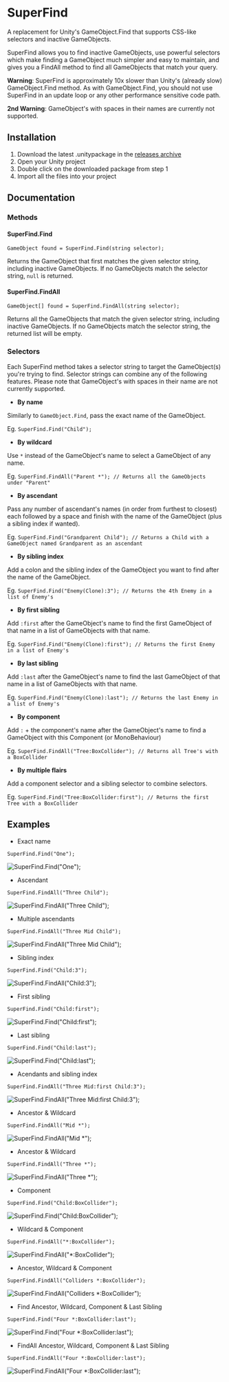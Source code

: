 # SuperFind

A replacement for Unity's GameObject.Find that supports CSS-like selectors and inactive GameObjects.

SuperFind allows you to find inactive GameObjects, use powerful selectors which make finding a GameObject much simpler and easy to maintain, and gives you a FindAll method to find all GameObjects that match your query.

**Warning**: SuperFind is approximately 10x slower than Unity's (already slow) GameObject.Find method. As with GameObject.Find, you should not use SuperFind in an update loop or any other performance sensitive code path.

**2nd Warning**: GameObject's with spaces in their names are currently not supported.

## Installation

1. Download the latest .unitypackage in the [releases archive](https://github.com/haydenjameslee/unity-super-find/releases)
2. Open your Unity project
3. Double click on the downloaded package from step 1
4. Import all the files into your project

## Documentation

### Methods

#### SuperFind.Find

`GameObject found = SuperFind.Find(string selector);`

Returns the GameObject that first matches the given selector string, including inactive GameObjects. If no GameObjects match the selector string, `null` is returned.

#### SuperFind.FindAll

`GameObject[] found = SuperFind.FindAll(string selector);`

Returns all the GameObjects that match the given selector string, including inactive GameObjects. If no GameObjects match the selector string, the returned list will be empty.

### Selectors

Each SuperFind method takes a selector string to target the GameObject(s) you're trying to find. Selector strings can combine any of the following features. Please note that GameObject's with spaces in their name are not currently supported.

* **By name**

Similarly to `GameObject.Find`, pass the exact name of the GameObject.

Eg. `SuperFind.Find("Child");`

* **By wildcard**

Use `*` instead of the GameObject's name to select a GameObject of any name.

Eg. `SuperFind.FindAll("Parent *"); // Returns all the GameObjects under "Parent"`

* **By ascendant**

Pass any number of ascendant's names (in order from furthest to closest) each followed by a space and finish with the name of the GameObject (plus a sibling index if wanted).

Eg. `SuperFind.Find("Grandparent Child"); // Returns a Child with a GameObject named Grandparent as an ascendant`

* **By sibling index**

Add a colon and the sibling index of the GameObject you want to find after the name of the GameObject.

Eg. `SuperFind.Find("Enemy(Clone):3"); // Returns the 4th Enemy in a list of Enemy's`

* **By first sibling**

Add `:first` after the GameObject's name to find the first GameObject of that name in a list of GameObjects with that name.

Eg. `SuperFind.Find("Enemy(Clone):first"); // Returns the first Enemy in a list of Enemy's`

* **By last sibling**

Add `:last` after the GameObject's name to find the last GameObject of that name in a list of GameObjects with that name.

Eg. `SuperFind.Find("Enemy(Clone):last"); // Returns the last Enemy in a list of Enemy's`

* **By component**

Add `:` + the component's name after the GameObject's name to find a GameObject with this Component (or MonoBehaviour)

Eg. `SuperFind.FindAll("Tree:BoxCollider"); // Returns all Tree's with a BoxCollider`

* **By multiple flairs**

Add a component selector and a sibling selector to combine selectors.

Eg. `SuperFind.Find("Tree:BoxCollider:first"); // Returns the first Tree with a BoxCollider`


## Examples

* Exact name

`SuperFind.Find("One");`

![SuperFind.Find("One");](https://i.imgur.com/7WPWqJT.png)

* Ascendant

`SuperFind.FindAll("Three Child");`

![SuperFind.FindAll("Three Child");](https://i.imgur.com/zvYC9zf.png)

* Multiple ascendants

`SuperFind.FindAll("Three Mid Child");`

![SuperFind.FindAll("Three Mid Child");](https://i.imgur.com/zvYC9zf.png)

* Sibling index

`SuperFind.Find("Child:3");`

![SuperFind.FindAll("Child:3");](https://i.imgur.com/bdsNUbM.png)

* First sibling

`SuperFind.Find("Child:first");`

![SuperFind.Find("Child:first");](https://i.imgur.com/grZO7vK.png)

* Last sibling

`SuperFind.Find("Child:last");`

![SuperFind.Find("Child:last");](https://i.imgur.com/hudTbOK.png)

* Acendants and sibling index

`SuperFind.FindAll("Three Mid:first Child:3");`

![SuperFind.FindAll("Three Mid:first Child:3");](https://i.imgur.com/bdsNUbM.png)

* Ancestor & Wildcard

`SuperFind.FindAll("Mid *");`

![SuperFind.FindAll("Mid *");](https://i.imgur.com/N8Ehmij.png)

* Ancestor & Wildcard

`SuperFind.FindAll("Three *");`

![SuperFind.FindAll("Three *");](https://i.imgur.com/RaXOSEF.png)

* Component

`SuperFind.Find("Child:BoxCollider");`

![SuperFind.Find("Child:BoxCollider");](https://i.imgur.com/w2N3k2b.png)

* Wildcard & Component

`SuperFind.FindAll("*:BoxCollider");`

![SuperFind.FindAll("*:BoxCollider");](https://i.imgur.com/K1A3Gg1.png)

* Ancestor, Wildcard & Component

`SuperFind.FindAll("Colliders *:BoxCollider");`

![SuperFind.FindAll("Colliders *:BoxCollider");](https://i.imgur.com/GBCAnwe.png)

* Find Ancestor, Wildcard, Component & Last Sibling

`SuperFind.Find("Four *:BoxCollider:last");`

![SuperFind.Find("Four *:BoxCollider:last");](https://i.imgur.com/6Nd1uzW.png)

* FindAll Ancestor, Wildcard, Component & Last Sibling

`SuperFind.FindAll("Four *:BoxCollider:last");`

![SuperFind.FindAll("Four *:BoxCollider:last");](https://i.imgur.com/VxqjIUz.png)


